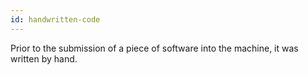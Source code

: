 ```yaml
---
id: handwritten-code
---
```


Prior to the submission of a piece of software into the machine, it was written by hand.
